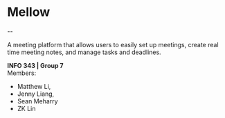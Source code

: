 <h1>Mellow</H1>
--
<p> A meeting platform that allows users to easily set up meetings, create real time meeting notes, and manage tasks and deadlines.</p>
 
**INFO 343 | Group 7**
</br>Members:

* Matthew Li,
* Jenny Liang,
* Sean Meharry
* ZK Lin 
